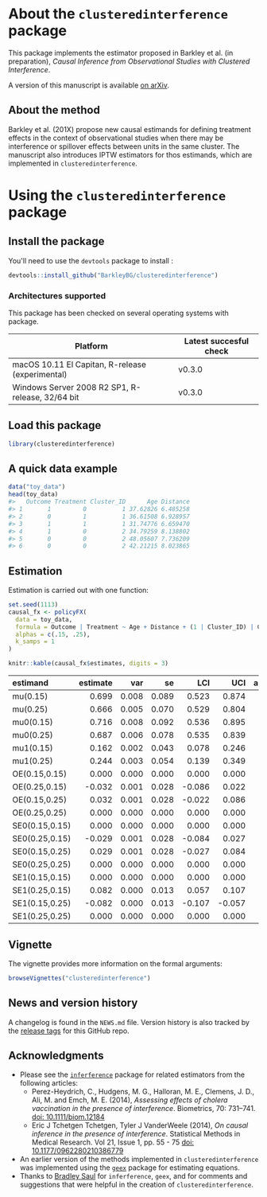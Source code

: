 About the `clusteredinterference` package
=========================================

This package implements the estimator proposed in Barkley et al. (in preparation), *Causal Inference from Observational Studies with Clustered Interference*.

A version of this manuscript is available [on arXiv](https://arxiv.org/abs/1711.04834).

About the method
----------------

Barkley et al. (201X) propose new causal estimands for defining treatment effects in the context of observational studies when there may be interference or spillover effects between units in the same cluster. The manuscript also introduces IPTW estimators for thos estimands, which are implemented in `clusteredinterference`.

Using the `clusteredinterference` package
=========================================

Install the package
-------------------

You'll need to use the `devtools` package to install :

``` r
devtools::install_github("BarkleyBG/clusteredinterference")
```

### Architectures supported

This package has been checked on several operating systems with package.

| Platform                                         | Latest succesful check |
|--------------------------------------------------|------------------------|
| macOS 10.11 El Capitan, R-release (experimental) | v0.3.0                 |
| Windows Server 2008 R2 SP1, R-release, 32/64 bit | v0.3.0                 |

Load this package
-----------------

``` r
library(clusteredinterference)
```

A quick data example
--------------------

``` r
data("toy_data")
head(toy_data)
#>   Outcome Treatment Cluster_ID      Age Distance
#> 1       1         0          1 37.62826 6.485258
#> 2       0         1          1 36.61508 6.928957
#> 3       1         1          1 31.74776 6.659470
#> 4       1         0          2 34.79259 8.138802
#> 5       0         0          2 48.05607 7.736209
#> 6       0         0          2 42.21215 8.023865
```

Estimation
----------

Estimation is carried out with one function:

``` r
set.seed(1113)
causal_fx <- policyFX(
  data = toy_data,
  formula = Outcome | Treatment ~ Age + Distance + (1 | Cluster_ID) | Cluster_ID,
  alphas = c(.15, .25), 
  k_samps = 1
)
```

``` r
knitr::kable(causal_fx$estimates, digits = 3)
```

| estimand       |  estimate|    var|     se|     LCI|     UCI|  alpha1|  alpha2|  trt| estimand\_type | effect\_type |  k\_samps|
|:---------------|---------:|------:|------:|-------:|-------:|-------:|-------:|----:|:---------------|:-------------|---------:|
| mu(0.15)       |     0.699|  0.008|  0.089|   0.523|   0.874|    0.15|      NA|   NA| mu             | outcome      |         1|
| mu(0.25)       |     0.666|  0.005|  0.070|   0.529|   0.804|    0.25|      NA|   NA| mu             | outcome      |         1|
| mu0(0.15)      |     0.716|  0.008|  0.092|   0.536|   0.895|    0.15|      NA|    0| mu0            | outcome      |         1|
| mu0(0.25)      |     0.687|  0.006|  0.078|   0.535|   0.839|    0.25|      NA|    0| mu0            | outcome      |         1|
| mu1(0.15)      |     0.162|  0.002|  0.043|   0.078|   0.246|    0.15|      NA|    1| mu1            | outcome      |         1|
| mu1(0.25)      |     0.244|  0.003|  0.054|   0.139|   0.349|    0.25|      NA|    1| mu1            | outcome      |         1|
| OE(0.15,0.15)  |     0.000|  0.000|  0.000|   0.000|   0.000|    0.15|    0.15|   NA| OE             | contrast     |         1|
| OE(0.25,0.15)  |    -0.032|  0.001|  0.028|  -0.086|   0.022|    0.25|    0.15|   NA| OE             | contrast     |         1|
| OE(0.15,0.25)  |     0.032|  0.001|  0.028|  -0.022|   0.086|    0.15|    0.25|   NA| OE             | contrast     |         1|
| OE(0.25,0.25)  |     0.000|  0.000|  0.000|   0.000|   0.000|    0.25|    0.25|   NA| OE             | contrast     |         1|
| SE0(0.15,0.15) |     0.000|  0.000|  0.000|   0.000|   0.000|    0.15|    0.15|    0| SE0            | contrast     |         1|
| SE0(0.25,0.15) |    -0.029|  0.001|  0.028|  -0.084|   0.027|    0.25|    0.15|    0| SE0            | contrast     |         1|
| SE0(0.15,0.25) |     0.029|  0.001|  0.028|  -0.027|   0.084|    0.15|    0.25|    0| SE0            | contrast     |         1|
| SE0(0.25,0.25) |     0.000|  0.000|  0.000|   0.000|   0.000|    0.25|    0.25|    0| SE0            | contrast     |         1|
| SE1(0.15,0.15) |     0.000|  0.000|  0.000|   0.000|   0.000|    0.15|    0.15|    1| SE1            | contrast     |         1|
| SE1(0.25,0.15) |     0.082|  0.000|  0.013|   0.057|   0.107|    0.25|    0.15|    1| SE1            | contrast     |         1|
| SE1(0.15,0.25) |    -0.082|  0.000|  0.013|  -0.107|  -0.057|    0.15|    0.25|    1| SE1            | contrast     |         1|
| SE1(0.25,0.25) |     0.000|  0.000|  0.000|   0.000|   0.000|    0.25|    0.25|    1| SE1            | contrast     |         1|

Vignette
--------

The vignette provides more information on the formal arguments:

``` r
browseVignettes("clusteredinterference")
```

News and version history
------------------------

A changelog is found in the `NEWS.md` file. Version history is also tracked by the [release tags](https://github.com/BarkleyBG/clusteredinterference/releases) for this GitHub repo.

Acknowledgments
---------------

-   Please see the [`inferference`](https://cran.r-project.org/package=inferference) package for related estimators from the following articles:
    -   Perez-Heydrich, C., Hudgens, M. G., Halloran, M. E., Clemens, J. D., Ali, M. and Emch, M. E. (2014), *Assessing effects of cholera vaccination in the presence of interference*. Biometrics, 70: 731–741. [doi: 10.1111/biom.12184](doi.wiley.com/10.1111/biom.12184)
    -   Eric J Tchetgen Tchetgen, Tyler J VanderWeele (2014), *On causal inference in the presence of interference*. Statistical Methods in Medical Research. Vol 21, Issue 1, pp. 55 - 75 [doi: 10.1177/0962280210386779](https://doi.org/10.1177/0962280210386779)
-   An earlier version of the methods implemented in `clusteredinterference` was implemented using the [`geex`](https://github.com/bsaul/geex) package for estimating equations.
-   Thanks to [Bradley Saul](https://github.com/bsaul) for `inferference`, `geex`, and for comments and suggestions that were helpful in the creation of `clusteredinterference`.
